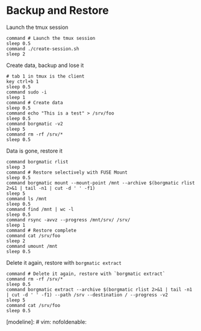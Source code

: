 # Backup and Restore

Launch the tmux session

```
command # Launch the tmux session
sleep 0.5
command ./create-session.sh
sleep 2
```

Create data, backup and lose it

```
# tab 1 in tmux is the client
key ctrl+b 1
sleep 0.5
command sudo -i
sleep 1
command # Create data
sleep 0.5
command echo "This is a test" > /srv/foo
sleep 0.5
command borgmatic -v2
sleep 5
command rm -rf /srv/*
sleep 0.5
```

Data is gone, restore it

```
command borgmatic rlist
sleep 3
command # Restore selectively with FUSE Mount
sleep 0.5
command borgmatic mount --mount-point /mnt --archive $(borgmatic rlist 2>&1 | tail -n1 | cut -d ' ' -f1)
sleep 5
command ls /mnt
sleep 0.5
command find /mnt | wc -l
sleep 0.5
command rsync -avvz --progress /mnt/srv/ /srv/
sleep 1
command # Restore complete
command cat /srv/foo
sleep 2
command umount /mnt
sleep 0.5
```

Delete it again, restore with `borgmatic extract`

```
command # Delete it again, restore with `borgmatic extract`
command rm -rf /srv/*
sleep 0.5
command borgmatic extract --archive $(borgmatic rlist 2>&1 | tail -n1 | cut -d ' ' -f1) --path /srv --destination / --progress -v2
sleep 5
command cat /srv/foo
sleep 0.5
```

[modeline]: # vim: nofoldenable:
